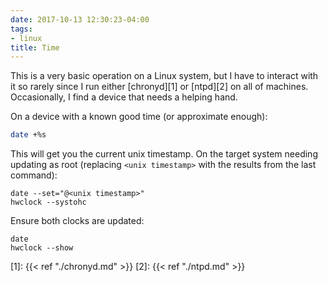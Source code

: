 ```yaml
---
date: 2017-10-13 12:30:23-04:00
tags:
- linux
title: Time
---
```


This is a very basic operation on a Linux system, but I have to interact with
it so rarely since I run either [chronyd][1] or [ntpd][2] on all of machines.
Occasionally, I find a device that needs a helping hand.

On a device with a known good time (or approximate enough):

```sh
date +%s
```

This will get you the current unix timestamp. On the target system needing
updating as root (replacing `<unix timestamp>` with the results from the last
command):

```
date --set="@<unix timestamp>"
hwclock --systohc
```

Ensure both clocks are updated:

```
date
hwclock --show
```

[1]: {{< ref "./chronyd.md" >}}
[2]: {{< ref "./ntpd.md" >}}
